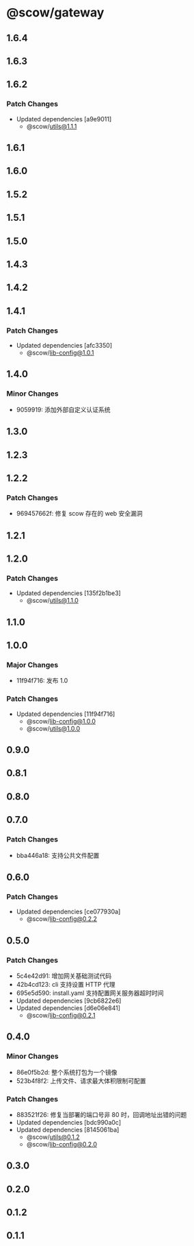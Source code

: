 # @scow/gateway

## 1.6.4

## 1.6.3

## 1.6.2

### Patch Changes

- Updated dependencies [a9e9011]
  - @scow/utils@1.1.1

## 1.6.1

## 1.6.0

## 1.5.2

## 1.5.1

## 1.5.0

## 1.4.3

## 1.4.2

## 1.4.1

### Patch Changes

- Updated dependencies [afc3350]
  - @scow/lib-config@1.0.1

## 1.4.0

### Minor Changes

- 9059919: 添加外部自定义认证系统

## 1.3.0

## 1.2.3

## 1.2.2

### Patch Changes

- 969457662f: 修复 scow 存在的 web 安全漏洞

## 1.2.1

## 1.2.0

### Patch Changes

- Updated dependencies [135f2b1be3]
  - @scow/utils@1.1.0

## 1.1.0

## 1.0.0

### Major Changes

- 11f94f716: 发布 1.0

### Patch Changes

- Updated dependencies [11f94f716]
  - @scow/lib-config@1.0.0
  - @scow/utils@1.0.0

## 0.9.0

## 0.8.1

## 0.8.0

## 0.7.0

### Patch Changes

- bba446a18: 支持公共文件配置

## 0.6.0

### Patch Changes

- Updated dependencies [ce077930a]
  - @scow/lib-config@0.2.2

## 0.5.0

### Patch Changes

- 5c4e42d91: 增加网关基础测试代码
- 42b4cd123: cli 支持设置 HTTP 代理
- 695e5d590: install.yaml 支持配置网关服务器超时时间
- Updated dependencies [9cb6822e6]
- Updated dependencies [d6e06e841]
  - @scow/lib-config@0.2.1

## 0.4.0

### Minor Changes

- 86e0f5b2d: 整个系统打包为一个镜像
- 523b4f8f2: 上传文件、请求最大体积限制可配置

### Patch Changes

- 883521f26: 修复当部署的端口号非 80 时，回调地址出错的问题
- Updated dependencies [bdc990a0c]
- Updated dependencies [8145061ba]
  - @scow/utils@0.1.2
  - @scow/lib-config@0.2.0

## 0.3.0

## 0.2.0

## 0.1.2

## 0.1.1
